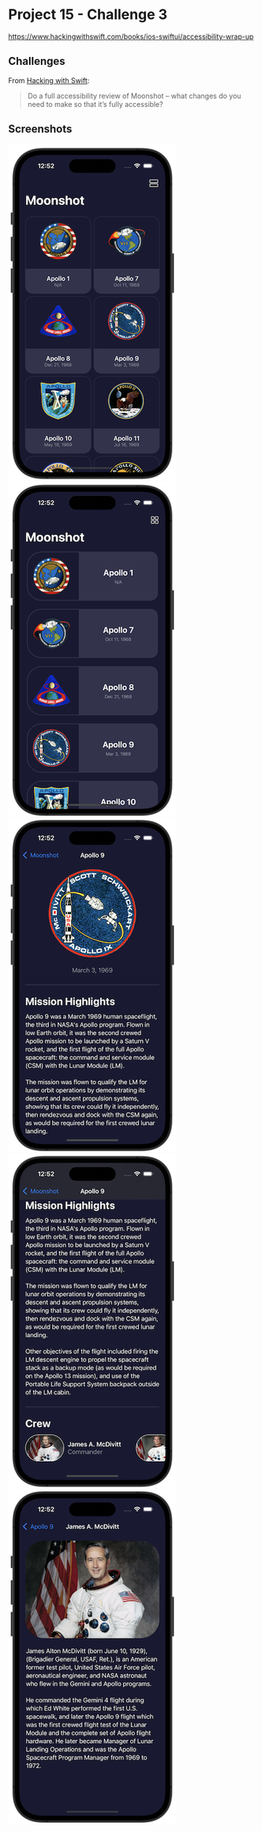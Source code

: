 # Project 15 - Challenge 3

https://www.hackingwithswift.com/books/ios-swiftui/accessibility-wrap-up

## Challenges

From [Hacking with Swift](https://www.hackingwithswift.com/books/ios-swiftui/accessibility-wrap-up):

> Do a full accessibility review of Moonshot – what changes do you need to make so that it’s fully accessible?

## Screenshots

![screenshot1](screenshots/screen01.png)
![screenshot2](screenshots/screen02.png)
![screenshot3](screenshots/screen03.png)
![screenshot4](screenshots/screen04.png)
![screenshot5](screenshots/screen05.png)
